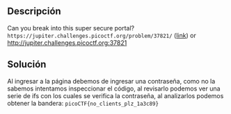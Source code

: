 ## Descripción
Can you break into this super secure portal? `https://jupiter.challenges.picoctf.org/problem/37821/` ([link](https://jupiter.challenges.picoctf.org/problem/37821/)) or http://jupiter.challenges.picoctf.org:37821
## Solución
Al ingresar a la página debemos de ingresar una contraseña, como no la sabemos intentamos inspeccionar el código, al revisarlo podemos ver una serie de ifs con los cuales se verifica la contraseña, al analizarlos podemos obtener la bandera:
`picoCTF{no_clients_plz_1a3c89}`